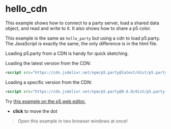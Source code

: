 # hello_cdn

This example shows how to connect to a party server, load a shared data object, and read and write to it. It also shows how to share a p5 color.

This example is the same as `hello_party` but using a cdn to load p5.party. The JavaScript is exactly the same, the only difference is in the html file.

Loading p5.party from a CDN is handy for quick sketching.

Loading the latest version from the CDN:

```html
<script src="https://cdn.jsdelivr.net/npm/p5.party@latest/dist/p5.party.js"></script>
```

Loading a specific version from the CDN:

```html
<script src="https://cdn.jsdelivr.net/npm/p5.party@0.6.0/dist/p5.party.js"></script>
```

Try [this example on the p5 web editor.](https://editor.p5js.org/jbakse/sketches/O3hvfPac2)

- **click** to move the dot

> Open this example in two browser windows at once!
